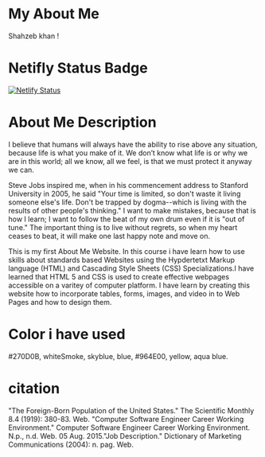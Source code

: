 # My About Me
Shahzeb khan !

# Netifly Status Badge

[![Netlify Status](https://api.netlify.com/api/v1/badges/53e9762e-7e0f-4219-8405-6abbf89c8d5e/deploy-status)](https://app.netlify.com/sites/about-me-shahzebkhan123/deploys) 

# About Me Description 

I believe that humans will always have the ability to rise above any situation, because life is what you make of it. We don’t know what life is or why we are in this world; all we know, all we feel, is that we must protect it anyway we can.

Steve Jobs inspired me, when in his commencement address to Stanford University in 2005, he said "Your time is limited, so don't waste it living someone else's life. Don't be trapped by dogma--which is living with the results of other people's thinking." I want to make mistakes, because that is how I learn; I want to follow the beat of my own drum even if it is "out of tune." The important thing is to live without regrets, so when my heart ceases to beat, it will make one last happy note and move on.

This is my first About Me Website. In this course i have learn how to use skills about standards based Websites using the Hypdertetxt Markup language (HTML) and Cascading Style Sheets (CSS) Specializations.I have learned that HTML 5 and CSS is used to create effective webpages accessible on a varitey of computer platform. I have learn by creating this website how to incorporate tables, forms, images, and video in to Web Pages and how to design them. 

# Color i have used 
#270D0B, whiteSmoke, skyblue, blue, #964E00, yellow, aqua blue. 

# citation 
"The Foreign-Born Population of the United States." The Scientific Monthly 8.4 (1919): 380-83. Web.
"Computer Software Engineer Career Working Environment." Computer Software Engineer Career Working Environment. N.p., n.d. Web. 05 Aug. 2015."Job Description." Dictionary of Marketing Communications (2004): n. pag. Web.
